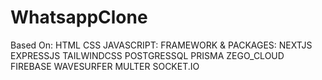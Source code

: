 # WhatsappClone

Based On:
HTML CSS JAVASCRIPT:
FRAMEWORK & PACKAGES:
NEXTJS EXPRESSJS
TAILWINDCSS
POSTGRESSQL
PRISMA ZEGO_CLOUD FIREBASE WAVESURFER
MULTER SOCKET.IO
